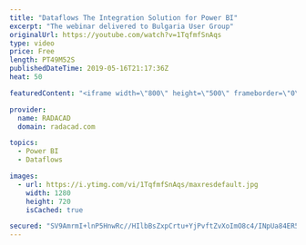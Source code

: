```yaml
---
title: "Dataflows The Integration Solution for Power BI"
excerpt: "The webinar delivered to Bulgaria User Group"
originalUrl: https://youtube.com/watch?v=1TqfmfSnAqs
type: video
price: Free
length: PT49M52S
publishedDateTime: 2019-05-16T21:17:36Z
heat: 50

featuredContent: "<iframe width=\"800\" height=\"500\" frameborder=\"0\" src=\"https://www.youtube.com/embed/1TqfmfSnAqs\" allow=\"accelerometer; autoplay; encrypted-media; gyroscope; picture-in-picture\" allowfullscreen></iframe>"

provider:
  name: RADACAD
  domain: radacad.com

topics:
  - Power BI
  - Dataflows

images:
  - url: https://i.ytimg.com/vi/1TqfmfSnAqs/maxresdefault.jpg
    width: 1280
    height: 720
    isCached: true

secured: "SV9AmrmI+lnP5HnwRc//HIlbBsZxpCrtu+YjPvftZvXoImO8c4/INpUa84ER52M6G/4hg/+7QRN3hDa27G+b/UZgLfck3ZCgdPsaWZ1J/4WLCREoehg1zu7MdYvVYYAfXKLmeTaqxdxijKB6QDnMwRJ5LMVHOcTimGeCTvoodUmprfpFe2F2mXf3XyMIFzR0CUretguj0VzBgElX4t2kRmgJdNdz+eNnXymGMACFTYu1cFiIxzWtRuyIRLyNADkJrzsWgnVX5n5l8GmOZ6H3UQTLsrMHnwtlQT2RxpZayIzGCQt6/COBTbBouGq0QIqFAPYld74TIHfW2aBFCirHxBuIX4MAmr/PyVq2NW7z5f3TmB2H/3eXrJyIZihuJWh7PwExn2uMLQDmwRxPkal0/ZyqRRc7w36qBFpCTVz7gSo=;vcbCF3YsDBJcEMPH+rrg8Q=="
---
```


